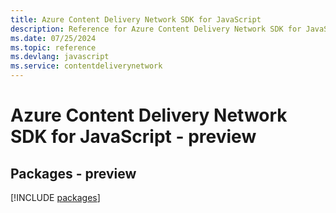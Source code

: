 ```yaml
---
title: Azure Content Delivery Network SDK for JavaScript
description: Reference for Azure Content Delivery Network SDK for JavaScript
ms.date: 07/25/2024
ms.topic: reference
ms.devlang: javascript
ms.service: contentdeliverynetwork
---
```

# Azure Content Delivery Network SDK for JavaScript - preview
## Packages - preview
[!INCLUDE [packages](content-delivery-network-index.md)]